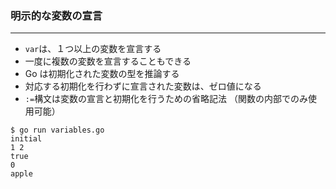### 明示的な変数の宣言

---

- `var`は、１つ以上の変数を宣言する
- 一度に複数の変数を宣言することもできる
- Go は初期化された変数の型を推論する
- 対応する初期化を行わずに宣言された変数は、ゼロ値になる
- `:=`構文は変数の宣言と初期化を行うための省略記法
  （関数の内部でのみ使用可能）

```
$ go run variables.go
initial
1 2
true
0
apple
```
